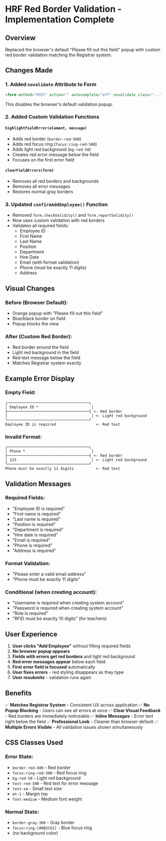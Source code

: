 # HRF Red Border Validation - Implementation Complete

## Overview
Replaced the browser's default "Please fill out this field" popup with custom red border validation matching the Registrar system.

## Changes Made

### 1. Added `novalidate` Attribute to Form
```html
<form method="POST" action="" autocomplete="off" novalidate class="...">
```
This disables the browser's default validation popup.

### 2. Added Custom Validation Functions

#### `highlightFieldError(element, message)`
- Adds red border (`border-red-500`)
- Adds red focus ring (`focus:ring-red-500`)
- Adds light red background (`bg-red-50`)
- Creates red error message below the field
- Focuses on the first error field

#### `clearFieldErrors(form)`
- Removes all red borders and backgrounds
- Removes all error messages
- Restores normal gray borders

### 3. Updated `confirmAddEmployee()` Function
- Removed `form.checkValidity()` and `form.reportValidity()`
- Now uses custom validation with red borders
- Validates all required fields:
  - Employee ID
  - First Name
  - Last Name
  - Position
  - Department
  - Hire Date
  - Email (with format validation)
  - Phone (must be exactly 11 digits)
  - Address

## Visual Changes

### Before (Browser Default):
- Orange popup with "Please fill out this field"
- Blue/black border on field
- Popup blocks the view

### After (Custom Red Border):
- Red border around the field
- Light red background in the field
- Red text message below the field
- Matches Registrar system exactly

## Example Error Display

### Empty Field:
```
┌─────────────────────────────────────┐
│ Employee ID *                        │
├─────────────────────────────────────┤ <- Red border
│                                      │ <- Light red background
└─────────────────────────────────────┘
Employee ID is required                  <- Red text
```

### Invalid Format:
```
┌─────────────────────────────────────┐
│ Phone *                              │
├─────────────────────────────────────┤ <- Red border
│ 123                                  │ <- Light red background
└─────────────────────────────────────┘
Phone must be exactly 11 digits          <- Red text
```

## Validation Messages

### Required Fields:
- "Employee ID is required"
- "First name is required"
- "Last name is required"
- "Position is required"
- "Department is required"
- "Hire date is required"
- "Email is required"
- "Phone is required"
- "Address is required"

### Format Validation:
- "Please enter a valid email address"
- "Phone must be exactly 11 digits"

### Conditional (when creating account):
- "Username is required when creating system account"
- "Password is required when creating system account"
- "Role is required"
- "RFID must be exactly 10 digits" (for teachers)

## User Experience

1. **User clicks "Add Employee"** without filling required fields
2. **No browser popup appears**
3. **Fields with errors get red borders** and light red background
4. **Red error messages appear** below each field
5. **First error field is focused** automatically
6. **User fixes errors** - red styling disappears as they type
7. **User resubmits** - validation runs again

## Benefits

✅ **Matches Registrar System** - Consistent UX across application
✅ **No Popup Blocking** - Users can see all errors at once
✅ **Clear Visual Feedback** - Red borders are immediately noticeable
✅ **Inline Messages** - Error text right below the field
✅ **Professional Look** - Cleaner than browser default
✅ **Multiple Errors Visible** - All validation issues shown simultaneously

## CSS Classes Used

### Error State:
- `border-red-500` - Red border
- `focus:ring-red-500` - Red focus ring
- `bg-red-50` - Light red background
- `text-red-500` - Red text for error message
- `text-sm` - Small text size
- `mt-1` - Margin top
- `font-medium` - Medium font weight

### Normal State:
- `border-gray-300` - Gray border
- `focus:ring-[#0B2C62]` - Blue focus ring
- (no background color)
